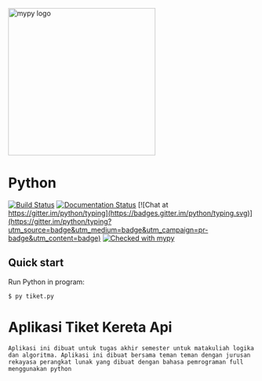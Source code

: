 <img src="http://mypy-lang.org/static/mypy_light.svg" alt="mypy logo" width="300px"/>

Python
=======================================

[![Build Status](https://api.travis-ci.com/python/mypy.svg?branch=master)](https://travis-ci.com/python/mypy)
[![Documentation Status](https://readthedocs.org/projects/mypy/badge/?version=latest)](https://mypy.readthedocs.io/en/latest/?badge=latest)
[![Chat at https://gitter.im/python/typing](https://badges.gitter.im/python/typing.svg)](https://gitter.im/python/typing?utm_source=badge&utm_medium=badge&utm_campaign=pr-badge&utm_content=badge)
[![Checked with mypy](http://www.mypy-lang.org/static/mypy_badge.svg)](http://mypy-lang.org/)

Quick start
-----------

Run Python in program:

    $ py tiket.py


# Aplikasi Tiket Kereta Api
    Aplikasi ini dibuat untuk tugas akhir semester untuk matakuliah logika dan algoritma. Aplikasi ini dibuat bersama teman teman dengan jurusan rekayasa perangkat lunak yang dibuat dengan bahasa pemrograman full menggunakan python

